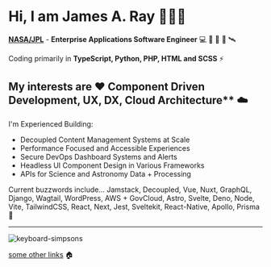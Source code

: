 # Hi, I am James A. Ray 👨🏻‍💻

[**NASA/JPL**](https://www.jpl.nasa.gov) - **Enterprise Applications Software Engineer** 💻 🤳 🏢 🚀 🛰 

Coding primarily in **TypeScript, Python, PHP, HTML and SCSS** ⚡️ 

## My interests are ❤️ Component Driven Development, UX, DX, Cloud Architecture** ☁️ 

I'm Experienced Building:
- Decoupled Content Management Systems at Scale
- Performance Focused and Accessible Experiences
- Secure DevOps Dashboard Systems and Alerts
- Headless UI Component Design in Various Frameworks
- APIs for Science and Astronomy Data + Processing

Current buzzwords include... Jamstack, Decoupled, Vue, Nuxt, GraphQL, Django, Wagtail, WordPress, AWS + GovCloud, Astro, Svelte, Deno, Node, Vite, TailwindCSS, React, Next, Jest, Sveltekit, React-Native, Apollo, Prisma 🤖️

----

![keyboard-simpsons](https://user-images.githubusercontent.com/1471894/180178352-1720e97a-1f98-401c-947e-d9dab25ef4f3.gif)

[some other links](https://www.james.engineer) 🏠 
